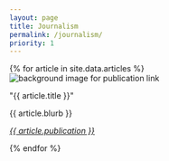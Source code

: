 ```yaml
---
layout: page
title: Journalism
permalink: /journalism/
priority: 1
---
```



<div class="article-box">
  {% for article in site.data.articles %}
    <div class="article">
      <img class="article-image" src="{{ article.image }}" alt="background image for publication link"/>
      <div class="article-text">
        <p><span class="article-highlight article-title"> "{{ article.title }}" </span></p>
        <p><span class="article-highlight"> {{ article.blurb }} </span></p>
        <p><span class="article-highlight"><i><a href="{{ article.link }}"> {{ article.publication }} </a></i></span></p>
      </div>
    </div>
  {% endfor %}
</div>


